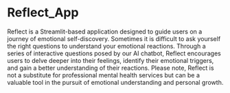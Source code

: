 # Reflect_App

Reflect is a Streamlit-based application designed to guide users on a journey of emotional self-discovery. 
Sometimes it is difficult to ask yourself the right questions to understand your emotional reactions.
Through a series of interactive questions posed by our AI chatbot, Reflect encourages users to delve deeper 
into their feelings, identify their emotional triggers, and gain a better understanding of their reactions. 
Please note, Reflect is not a substitute for professional mental health services but can be a valuable tool in the pursuit of emotional understanding and personal growth.